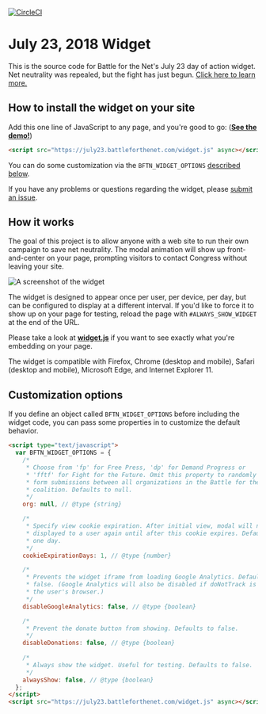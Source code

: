 [![CircleCI](https://circleci.com/gh/fightforthefuture/july23-widget/tree/master.svg?style=svg)](https://circleci.com/gh/fightforthefuture/july23-widget/tree/master)


# July 23, 2018 Widget

This is the source code for Battle for the Net's July 23 day of action widget. Net neutrality was repealed, but the fight has just begun. [Click here to learn more.](https://www.battleforthenet.com/)

## How to install the widget on your site

Add this one line of JavaScript to any page, and you're good to go: ([**See the demo!**](https://www.fightforthefuture.org?widget=july23))

```html
<script src="https://july23.battleforthenet.com/widget.js" async></script>
```

You can do some customization via the `BFTN_WIDGET_OPTIONS` [described below](#customization-options).

If you have any problems or questions regarding the widget, please [submit an issue](https://github.com/fightforthefuture/july23-widget/issues).


## How it works

The goal of this project is to allow anyone with a web site to run their own campaign to save net neutrality. The modal animation will show up front-and-center on your page, prompting visitors to contact Congress without leaving your site.

![A screenshot of the widget](https://www.battleforthenet.com/images/july-23-widget-screenshot.jpg)

The widget is designed to appear once per user, per device, per day, but can be configured to display at a different interval. If you'd like to force it to show up on your page for testing, reload the page with `#ALWAYS_SHOW_WIDGET` at the end of the URL.

Please take a look at [**widget.js**](https://github.com/fightforthefuture/july23-widget/blob/master/static/widget.js) if you want to see exactly what you're embedding on your page.

The widget is compatible with Firefox, Chrome (desktop and mobile), Safari (desktop and mobile), Microsoft Edge, and Internet Explorer 11.

## Customization options

If you define an object called `BFTN_WIDGET_OPTIONS` before including the widget code, you can pass some properties in to customize the default behavior.

```html
<script type="text/javascript">
  var BFTN_WIDGET_OPTIONS = {
    /*
     * Choose from 'fp' for Free Press, 'dp' for Demand Progress or
     * 'fftf' for Fight for the Future. Omit this property to randomly split
     * form submissions between all organizations in the Battle for the Net 
     * coalition. Defaults to null.
     */
    org: null, // @type {string}

    /*
     * Specify view cookie expiration. After initial view, modal will not be
     * displayed to a user again until after this cookie expires. Defaults to 
     * one day.
     */
    cookieExpirationDays: 1, // @type {number}

    /*
     * Prevents the widget iframe from loading Google Analytics. Defaults to 
     * false. (Google Analytics will also be disabled if doNotTrack is set on
     * the user's browser.)
     */
    disableGoogleAnalytics: false, // @type {boolean}

    /*
     * Prevent the donate button from showing. Defaults to false.
     */
    disableDonations: false, // @type {boolean}
    
    /*
     * Always show the widget. Useful for testing. Defaults to false.
     */
    alwaysShow: false, // @type {boolean}
  };
</script>
<script src="https://july23.battleforthenet.com/widget.js" async></script>
```
